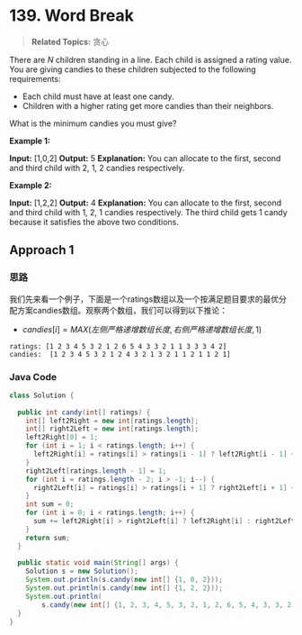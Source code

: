# 139. Word Break

>  **Related Topics:** 贪心

There are  _N_  children standing in a line. Each child is assigned a rating value.
You are giving candies to these children subjected to the following requirements:

-   Each child must have at least one candy.
-   Children with a higher rating get more candies than their neighbors.

What is the minimum candies you must give?

**Example 1:**

**Input:** [1,0,2]
**Output:** 5
**Explanation:** You can allocate to the first, second and third child with 2, 1, 2 candies respectively.

**Example 2:**

**Input:** [1,2,2]
**Output:** 4
**Explanation:** You can allocate to the first, second and third child with 1, 2, 1 candies respectively. The third child gets 1 candy because it satisfies the above two conditions.
## Approach 1
### 思路
我们先来看一个例子，下面是一个ratings数组以及一个按满足题目要求的最优分配方案candies数组。观察两个数组，我们可以得到以下推论：

-  $candies[i]=MAX(左侧严格递增数组长度, 右侧严格递增数组长度,1)$
```
ratings: [1 2 3 4 5 3 2 1 2 6 5 4 3 3 2 1 1 3 3 3 4 2]
candies:  [1 2 3 4 5 3 2 1 2 4 3 2 1 3 2 1 1 2 1 1 2 1]
```
### Java Code
``` Java
class Solution {  
  
  public int candy(int[] ratings) {  
    int[] left2Right = new int[ratings.length];  
    int[] right2Left = new int[ratings.length];  
    left2Right[0] = 1;  
    for (int i = 1; i < ratings.length; i++) {  
      left2Right[i] = ratings[i] > ratings[i - 1] ? left2Right[i - 1] + 1 : 1;  
    }  
    right2Left[ratings.length - 1] = 1;  
    for (int i = ratings.length - 2; i > -1; i--) {  
      right2Left[i] = ratings[i] > ratings[i + 1] ? right2Left[i + 1] + 1 : 1;  
    }  
    int sum = 0;  
    for (int i = 0; i < ratings.length; i++) {  
      sum += left2Right[i] > right2Left[i] ? left2Right[i] : right2Left[i];  
    }  
    return sum;  
  }  
  
  public static void main(String[] args) {  
    Solution s = new Solution();  
    System.out.println(s.candy(new int[] {1, 0, 2}));  
    System.out.println(s.candy(new int[] {1, 2, 2}));  
    System.out.println(  
        s.candy(new int[] {1, 2, 3, 4, 5, 3, 2, 1, 2, 6, 5, 4, 3, 3, 2, 1, 1, 3, 3, 3, 4, 2}));  
  }  
}
```

<!--stackedit_data:
eyJoaXN0b3J5IjpbNjM5OTI2NjY1LDE4OTcxNDQ3MzhdfQ==
-->